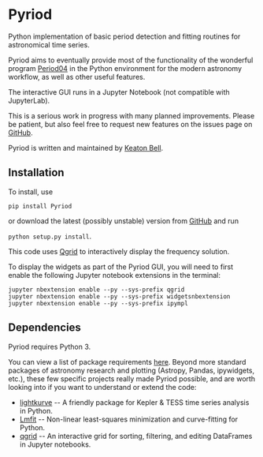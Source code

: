 # Pyriod

Python implementation of basic period detection and fitting routines for astronomical time series.  

Pyriod aims to eventually provide most of the functionality of the wonderful program [Period04](https://www.univie.ac.at/tops/Period04/) in the Python environment for the modern astronomy workflow, as well as other useful features.

The interactive GUI runs in a Jupyter Notebook (not compatible with JupyterLab).

This is a serious work in progress with many planned improvements. Please be patient, but also feel free to request new features on the issues page on [GitHub](https://github.com/keatonb/Pyriod/issues).

Pyriod is written and maintained by [Keaton Bell](http://staff.washington.edu/keatonb/).

## Installation

To install, use

```pip install Pyriod```

or download the latest (possibly unstable) version from [GitHub](https://github.com/keatonb/Pyriod) and run

```python setup.py install```.

This code uses [Qgrid](https://github.com/quantopian/qgrid) to interactively display the frequency solution. 

To display the widgets as part of the Pyriod GUI, you will need to first enable the following Jupyter notebook extensions in the terminal:
```
jupyter nbextension enable --py --sys-prefix qgrid
jupyter nbextension enable --py --sys-prefix widgetsnbextension
jupyter nbextension enable --py --sys-prefix ipympl
```

## Dependencies

Pyriod requires Python 3.

You can view a list of package requirements [here](https://github.com/keatonb/Pyriod/blob/master/requirements.txt). Beyond more standard packages of astronomy research and plotting (Astropy, Pandas, ipywidgets, etc.), these few specific projects really made Pyriod possible, and are worth looking into if you want to understand or extend the code:

 * [lightkurve](https://docs.lightkurve.org/) -- A friendly package for Kepler & TESS time series analysis in Python.
 * [Lmfit](https://lmfit.github.io/lmfit-py/) -- Non-linear least-squares minimization and curve-fitting for Python.
 * [qgrid](https://github.com/quantopian/qgrid) -- An interactive grid for sorting, filtering, and editing DataFrames in Jupyter notebooks.
